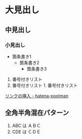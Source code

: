 # 大見出し
## 中見出し
### 小見出し

- 箇条書き1
  - 箇条書き2
    - 箇条書き3

1. 番号付きリスト
  1. 番号付きリスト
    1. 番号付きリスト

[リンクの挿入 - hatena-postman](https://github.com/various999stars/hatena-postman)

## 全角半角混在パターン
1. ABC は ＡＢＣ
2. CDE は ＣＤＥ